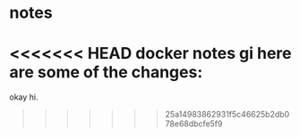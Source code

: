# notes

<<<<<<< HEAD
docker notes
gi
here are some of the changes:
=======

okay hi. 
>>>>>>> 25a14983862931f5c46625b2db078e68dbcfe5f9
